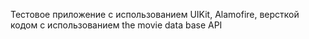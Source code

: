 Тестовое приложение с использованием UIKit, Alamofire, версткой кодом с использованием the movie data base API

